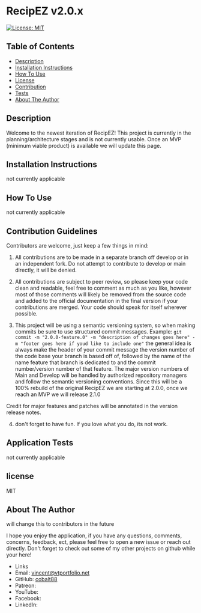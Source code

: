 # RecipEZ v2.0.x
[![License: MIT](https://img.shields.io/badge/License-MIT-yellow.svg)](https://opensource.org/licenses/MIT)

 ## Table of Contents

- [Description](#overall-description)
- [Installation Instructions](#installation-instructions)
- [How To Use](#instructions/how-to-use)
- [License](#license)
- [Contribution](#contribution-guidelines)
- [Tests](#application-tests)
- [About The Author](#about-the-author)



 ## Description 
  Welcome to the newest iteration of RecipEZ! This project is currently in the planning/architecture stages and is not currently usable. Once an MVP (minimum viable product) is available we will update this page. 
 
 ## Installation Instructions
 not currently applicable
 
 ## How To Use
 not currently applicable
 
 ## Contribution Guidelines

 Contributors are welcome, just keep a few things in mind:

1. All contributions are to be made in a separate branch off develop or in an independent fork. Do not attempt to contribute to develop or main directly, it will be denied.

2. All contributions are subject to peer review, so please keep your code clean and readable, feel free to comment as much as you like, however most of those comments will likely be removed from the source code and added to the official documentation in the final version if your contributions are merged. Your code should speak for itself wherever possible. 

3. This project will be using a semantic versioning system, so when making commits be sure to use structured commit messages. 
Example: 
```git commit -m "2.0.0-feature.0" -m "description of changes goes here" -m "footer goes here if youd like to include one"```
the general idea is always make the header of your commit message the version number of the code base your branch is based off of, followed by the name of the name feature that branch is dedicated to and the commit number/version number of that feature.
The major version numbers of Main and Develop will be handled by authorized repository managers and follow the semantic versioning conventions. Since this will be a 100% rebuild of the original RecipEZ we are starting at 2.0.0, once we reach an MVP we will release 2.1.0

Credit for major features and patches will be annotated in the version release notes.

4. don't forget to have fun. If you love what you do, its not work.


## Application Tests
not currently applicable 

## license
MIT 

## About The Author
will change this to contributors in the future

I hope you enjoy the application, if you have any questions, comments, concerns, feedback, ect, 
please feel free to open a new issue or reach out directly. Don't forget to check out some of my other projects on github while your here!
- Links
 - Email: [vincent@vtportfolio.net](vincent@vtportfolio.net)
 - GitHub: [cobalt88](https://github.com/cobalt88)
 - Patreon: []()
 - YouTube: []()
 - Facebook: []()
 - LinkedIn: []()

